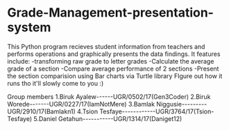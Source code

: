 # Grade-Management-presentation-system

This Python program recieves student information from teachers and performs operations and graphically presents the data findings.
  It features include: -transforming raw grade to letter grades
                       -Calculate the average grade of a section
                       -Compare average performance of 2 sections
                       -Present the section comparision using Bar charts via Turtle library
                FIgure out how it runs tho it'll slowly come to you :)

Group members 
1.Biruk Ayalew------UGR/0502/17(Gen3Coder)
2.Biruk Worede-------UGR/0227/17(IamNotMere)
3.Bamlak Niggusie---------UGR/2910/17(Bamlakn1)
4.Tsion Tesfaye------------UGR/3764/17(Tsion-Tesfaye)
5.Daniel Getahun-----------UGR/1314/17(Daniget12)
              
   

